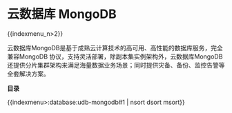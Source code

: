 # 云数据库 MongoDB

{{indexmenu_n>2}}

云数据库MongoDB是基于成熟云计算技术的高可用、高性能的数据库服务，完全兼容MongoDB
协议，支持灵活部署，除副本集实例架构外，云数据库MongoDB还提供分片集群架构来满足海量数据业务场景；同时提供灾备、备份、监控告警等全套解决方案。

**目录**

{{indexmenu>:database:udb-mongodb#1 | nsort dsort msort}}

